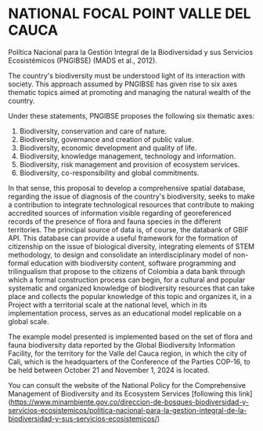 # NATIONAL FOCAL POINT VALLE DEL CAUCA

 Política Nacional para la Gestión Integral de la
Biodiversidad y sus Servicios Ecosistémicos (PNGIBSE)
(MADS et al., 2012).

The country's biodiversity must be understood
light of its interaction with society. This approach
assumed by PNGIBSE has given rise to six axes
thematic topics aimed at promoting and managing the
natural wealth of the country.

Under these statements, PNGIBSE proposes the following six thematic axes:

1. Biodiversity, conservation and care of nature.
2. Biodiversity, governance and creation of public value.
3. Biodiversity, economic development and quality of life.
4. Biodiversity, knowledge management, technology and information.
5. Biodiversity, risk management and provision of ecosystem services.
6. Biodiversity, co-responsibility and global commitments.

In that sense, this proposal to develop a comprehensive spatial database, regarding the
issue of diagnosis of the country's biodiversity, seeks to make a contribution to integrate
technological resources that contribute to making accredited sources of information visible
regarding of georeferenced records of the presence of flora and fauna species in the
different territories. The principal source of data is, of course, the databank of GBIF API.
This database can provide a useful framework for the formation of citizenship on the issue of 
biological diversity, integrating elements of STEM methodology, to design and consolidate an 
interdisciplinary model of non-formal education with biodiversity content, software programming
and trilingualism that propose to the citizens of Colombia a data bank through which a formal 
construction process can begin, for a cultural and popular systematic and organized knowledge of 
biodiversity resources that can take place and  collects the popular knowledge of this topic and 
organizes it, in a Project with a territorial scale at the national level, which in its implementation 
process, serves as an educational model replicable on a global scale.

The example model presented is implemented based on the set of flora and fauna biodiversity data reported by the Global Biodiversity Information Facility, for the territory for the Valle del Cauca region, in which the city of Cali, which is the headquarters of the Conference of the Parties COP-16, to be held between October 21 and November 1, 2024 is located.


You can consult the website of the National Policy for the Comprehensive Management of Biodiversity and its Ecosystem Services
[following this link] (https://www.minambiente.gov.co/direccion-de-bosques-biodiversidad-y-servicios-ecosistemicos/politica-nacional-para-la-gestion-integral-de-la-biodiversidad-y-sus-servicios-ecosistemicos/)